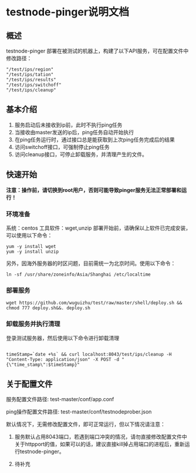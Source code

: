# testnode-pinger说明文档

## 概述

testnode-pinger 部署在被测试的机器上，构建了以下API服务，可在配置文件中修改路径：

    "/test/ips/region"    
    "/test/ips/tation"
    "/test/ips/results"
    "/test/ips/switchoff"
    "/test/ips/cleanup"

## 基本介绍

1. 服务启动后未接收到ip前，此时不执行ping任务
2. 当接收由master发送的ip后，ping任务自动开始执行
3. 在ping任务运行时，通过接口总是能获取到上次ping任务完成后的结果
4. 访问switchoff接口，可强制停止ping任务
5. 访问cleanup接口，可停止卸载服务，并清理产生的文件。

## 快速开始

**注意：操作前，请切换到root用户，否则可能导致pinger服务无法正常部署和运行！**
### 环境准备

系统：centos
工具软件：wget,unzip
部署开始前，请确保以上软件已完成安装，可以使用以下命令：
```shell
yum -y install wget
yum -y install unzip
```
另外，因海外服务器的时区问题，目前需统一为北京时间。使用以下命令：
```shell
ln -sf /usr/share/zoneinfo/Asia/Shanghai /etc/localtime
```

### 部署服务

```shell
wget https://github.com/wuguizhu/test/raw/master/shell/deploy.sh && chmod 777 deploy.sh&&. deploy.sh
```

### 卸载服务并执行清理

登录测试服务器，然后使用以下命令进行卸载清理

```shell

timeStamp=`date +%s` && curl localhost:8043/test/ips/cleanup -H "Content-Type: application/json" -X POST -d "{\"time_stamp\":$timeStamp}"

```
## 关于配置文件

服务配置文件路径: test-master/conf/app.conf


ping操作配置文件路径: test-master/conf/testnodeprober.json


默认情况下，无需修改配置文件，即可正常运行，但以下情况请注意：

1. 服务默认占用8043端口，若遇到端口冲突的情况，请勿直接修改配置文件中关于httpport的值，如果可以的话，建议直接kill掉占用端口的进程后，重新运行testnode-pinger。

2. 待补充
